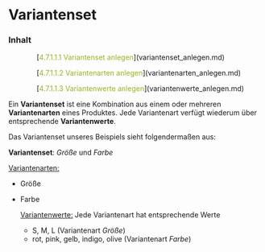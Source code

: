 # Variantenset

### Inhalt


<p style="text-indent: 4em;">[<span style="color:#99B122">4.7.1.1.1 Variantenset anlegen</span>](variantenset_anlegen.md)

<p style="text-indent: 4em;">[<span style="color:#99B122">4.7.1.1.2 Variantenarten anlegen</span>](variantenarten_anlegen.md)

<p style="text-indent: 4em;">[<span style="color:#99B122">4.7.1.1.3 Variantenwerte anlegen</span>](variantenwerte_anlegen.md)

Ein **Variantenset** ist eine Kombination aus einem oder mehreren **Variantenarten** eines Produktes. Jede Variantenart verfügt wiederum über entsprechende **Variantenwerte**.

Das Variantenset unseres Beispiels sieht folgendermaßen aus:

**Variantenset**: *Größe* und *Farbe*
    
<u>Variantenarten:</u>
* Größe
* Farbe
    
    <u>Variantenwerte:</u> Jede Variantenart hat entsprechende Werte
    * S, M, L (Variantenart *Größe*)
    * rot, pink, gelb, indigo, olive (Variantenart *Farbe*)





    
